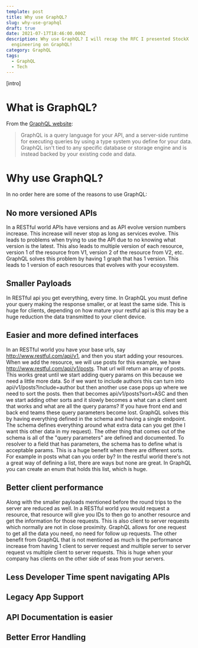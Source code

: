 ```yaml
---
template: post
title: Why use GraphQL?
slug: why-use-graphql
draft: true
date: 2021-07-17T18:46:00.000Z
description: Why use GraphQL? I will recap the RFC I presented StockX
  engineering on GraphQL!
category: GraphQL
tags:
  - GraphQL
  - Tech
---
```

\[intro]

# What is GraphQL?

From the [GraphQL website](https://graphql.org/learn/):

> GraphQL is a query language for your API, and a server-side runtime for executing queries by using a type system you define for your data. GraphQL isn't tied to any specific database or storage engine and is instead backed by your existing code and data.

# Why use GraphQL?

In no order here are some of the reasons to use GraphQL:

## No more versioned APIs

In a RESTful world APIs have versions and as API evolve version numbers increase. This increase will never stop as long as services evolve. This leads to problems when trying to use the API due to no knowing what version is the latest. This also leads to multiple version of each resource, version 1 of the resource from V1, version 2 of the resource from V2, etc. GraphQL solves this problem by having 1 graph that has 1 version. This leads to 1 version of each resources that evolves with your ecosystem. 

## Smaller Payloads

In RESTful api you get everything, every time. In GraphQL you must define your query making the response smaller, or at least the same side. This is huge for clients, depending on how mature your restful api is this may be a huge reduction the data transmitted to your client device.  

## Easier and more defined interfaces

In an RESTful world you have your base urls, say http://www.restful.com/api/v1, and then you start adding your resources. When we add the resource, we will use posts for this example, we have http://www.restful.com/api/v1/posts. That url will return an array of posts. This works great until we start adding query params on this because we need a little more data. So if we want to include authors this can turn into api/v1/posts?include=author but then another use case pops up where we need to sort the posts. then that becomes api/v1/posts?sort=ASC and then we start adding other sorts and it slowly becomes a what can a client sent that works and what are all the query params? If you have front end and back end teams these query parameters become lost. GraphQL solves this by having everything defined in the schema and having a single endpoint. The schema defines everything around what extra data can you get (the I want this other data in my request). The other thing that comes out of the schema is all of the "query parameters" are defined and documented. To resolver to a field that has parameters, the schema has to define what is acceptable params. This is a huge benefit when there are different sorts. For example in posts what can you order by? In the restful world there's not a great way of defining a list, there are ways but none are great. In GraphQL you can create an enum that holds this list, which is huge. 

## Better client performance

Along with the smaller payloads mentioned before the round trips to the server are reduced as well. In a RESTful world you would request a resource, that resource will give you IDs to then go to another resource and get the information for those requests. This is also client to server requests which normally are not in close proximity. GraphQL allows for one request to get all the data you need, no need for follow up requests. The other benefit from GraphQL that is not mentioned as much is the performance increase from having 1 client to server request and multiple server to server request vs multiple client to server requests. This is huge when your company has clients on the other side of seas from your servers.

## Less Developer Time spent navigating APIs



## Legacy App Support

## API Documentation is easier

## Better Error Handling